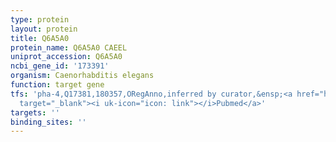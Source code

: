 ```yaml
---
type: protein
layout: protein
title: Q6A5A0
protein_name: Q6A5A0 CAEEL
uniprot_accession: Q6A5A0
ncbi_gene_id: '173391'
organism: Caenorhabditis elegans
function: target gene
tfs: 'pha-4,Q17381,180357,ORegAnno,inferred by curator,&ensp;<a href="https://www.ncbi.nlm.nih.gov/pubmed/?term=15492775%5Buid%5D"
  target="_blank"><i uk-icon="icon: link"></i>Pubmed</a>'
targets: ''
binding_sites: ''
---
```

